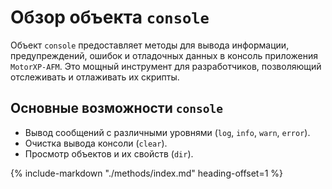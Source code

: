 # Обзор объекта `console`
Объект `console` предоставляет методы для вывода информации, предупреждений, ошибок и отладочных данных в консоль приложения `MotorXP-AFM`. Это мощный инструмент для разработчиков, позволяющий отслеживать и отлаживать их скрипты.

## Основные возможности `console`
- Вывод сообщений с различными уровнями (`log`, `info`, `warn`, `error`).
- Очистка вывода консоли (`clear`).
- Просмотр объектов и их свойств (`dir`).

{%
    include-markdown "./methods/index.md"
    heading-offset=1
%}

